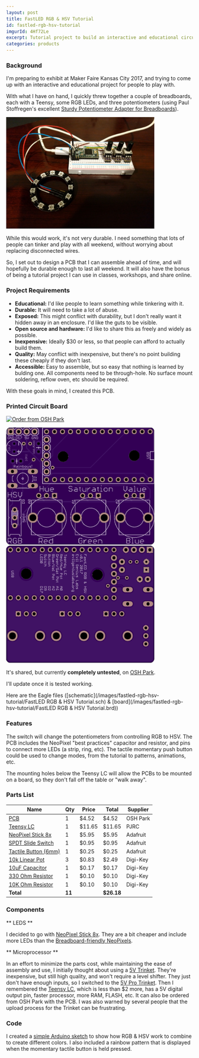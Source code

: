 ```yaml
---
layout: post
title: FastLED RGB & HSV Tutorial
id: fastled-rgb-hsv-tutorial
imgurId: 4Hf72Le
excerpt: Tutorial project to build an interactive and educational circuit board that teaches soldering, basic Arduino programming, and basic FastLED concepts.
categories: products
---
```


### Background

I'm preparing to exhibit at Maker Faire Kansas City 2017, and trying to come up with an interactive and educational project for people to play with.

With what I have on hand, I quickly threw together a couple of breadboards, each with a Teensy, some RGB LEDs, and three potentiometers (using Paul Stoffregen's excellent [Sturdy Potentiometer Adapter for Breadboards](https://oshpark.com/shared_projects/P38N77nS)).

<img src="/images/fastled-rgb-hsv-tutorial/breadboard.jpg" style="width:400px" class="img-responsive" />

While this would work, it's not very durable.  I need something that lots of people can tinker and play with all weekend, without worrying about replacing disconnected wires.

So, I set out to design a PCB that I can assemble ahead of time, and will hopefully be durable enough to last all weekend.  It will also have the bonus of being a tutorial project I can use in classes, workshops, and share online.

### Project Requirements

* **Educational:**  I'd like people to learn something while tinkering with it.
* **Durable:**  It will need to take a lot of abuse.
* **Exposed:**  This might conflict with durability, but I don't really want it hidden away in an enclosure.  I'd like the guts to be visible.
* **Open source and hardware:**  I'd like to share this as freely and widely as possible.
* **Inexpensive:**  Ideally $30 or less, so that people can afford to actually build them.
* **Quality:**  May conflict with inexpensive, but there's no point building these cheaply if they don't last.
* **Accessible:**  Easy to assemble, but so easy that nothing is learned by bulding one.  All components need to be through-hole.  No surface mount soldering, reflow oven, etc should be required.

With these goals in mind, I created this PCB.

### Printed Circuit Board

<a href="https://oshpark.com/shared_projects/O7lkxF3n"><img src="https://oshpark.com/assets/badge-5b7ec47045b78aef6eb9d83b3bac6b1920de805e9a0c227658eac6e19a045b9c.png" alt="Order from OSH Park"></img></a>

<img src="/images/fastled-rgb-hsv-tutorial/pcb-top.png" style="width:400px" class="img-responsive" />

<img src="/images/fastled-rgb-hsv-tutorial/pcb-bottom.png" style="width:400px" class="img-responsive" />

It's shared, but currently **completely untested**, on [OSH Park](https://oshpark.com/shared_projects/O7lkxF3n).

I'll update once it is tested working.

Here are the Eagle files ([schematic](/images/fastled-rgb-hsv-tutorial/FastLED RGB & HSV Tutorial.sch) & [board](/images/fastled-rgb-hsv-tutorial/FastLED RGB & HSV Tutorial.brd))

### Features

The switch will change the potentiometers from controlling RGB to HSV.  The PCB includes the NeoPixel "best practices" capacitor and resistor, and pins to connect more LEDs (a strip, ring, etc).  The tactile momentary push button could be used to change modes, from the tutorial to patterns, animations, etc.

The mounting holes below the Teensy LC will allow the PCBs to be mounted on a board, so they don't fall off the table or "walk away".

### Parts List

| Name | Qty | Price | Total | Supplier |
| --- | --- |  --- |  --- |  --- |
| [PCB](https://oshpark.com/shared_projects/O7lkxF3n) | 1 | $4.52 | $4.52 | OSH Park
| [Teensy LC](https://www.pjrc.com/store/teensylc_pins.html) | 1 | $11.65 | $11.65 | PJRC
| [NeoPixel Stick 8x](https://www.adafruit.com/products/1426) | 1 | $5.95 | $5.95 | Adafruit
| [SPDT Slide Switch](https://www.adafruit.com/products/805) | 1 | $0.95 | $0.95 | Adafruit
| [Tactile Button (6mm)](https://www.digikey.com/product-detail/en/omron-electronics-inc-emc-div/B3F-1075/B3F-1075-ND/1811730) | 1 | $0.25 | $0.25	| Adafruit
| [10k Linear Pot](https://www.digikey.com/product-detail/en/bourns-inc/PTV09A-4020U-B103/PTV09A-4020U-B103-ND/3781130) | 3 | $0.83 | $2.49 | Digi-Key
| [10µF Capacitor](https://www.digikey.com/product-detail/en/panasonic-electronic-components/ECA-1HM100/P5178-ND/245037) | 1 | $0.17 | $0.17 | Digi-Key
| [330 Ohm Resistor](https://www.digikey.com/product-detail/en/stackpole-electronics-inc/CF18JT330R/CF18JT330RCT-ND/2022730) | 1 | $0.10 | $0.10 | Digi-Key
| [10K Ohm Resistor](https://www.digikey.com/product-detail/en/stackpole-electronics-inc/CF14JT10K0/CF14JT10K0CT-ND) | 1 | $0.10 | $0.10 | Digi-Key
| **Total** | **11** |  | **$26.18**

### Components

** LEDS **

I decided to go with [NeoPixel Stick 8x](https://www.adafruit.com/products/1426).  They are a bit cheaper and include more LEDs than the [Breadboard-friendly NeoPixels](https://www.adafruit.com/product/1312).

** Microprocessor **

In an effort to minimize the parts cost, while maintaining the ease of assembly and use, I initially thought about using a [5V Trinket](https://www.adafruit.com/products/1501).  They're inexpensive, but still high quality, and won't require a level shifter.  They just don't have enough inputs, so I switched to the [5V Pro Trinket](https://www.adafruit.com/products/2000).  Then I remembered the [Teensy LC](http://www.pjrc.com/teensy/teensyLC.html), which is less than $2 more, has a 5V digital output pin, faster processor, more RAM, FLASH, etc.  It can also be ordered from OSH Park with the PCB.  I was also warned by several people that the upload process for the Trinket can be frustrating.

### Code

I created a [simple Arduino sketch](https://gist.github.com/jasoncoon/fa1e7efd8726223c2b5c5eb5f7256d65) to show how RGB & HSV work to combine to create different colors.  I also included a rainbow pattern that is displayed when the momentary tactile button is held pressed.
